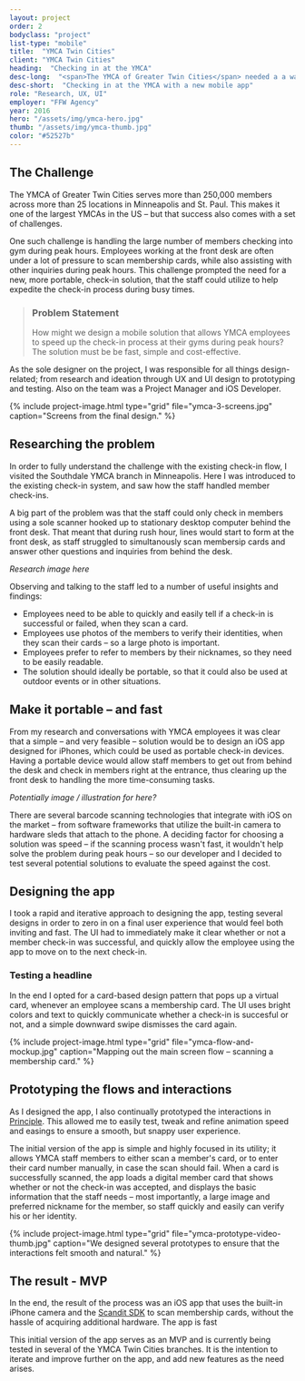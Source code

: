 ```yaml
---
layout: project
order: 2
bodyclass: "project"
list-type: "mobile"
title:  "YMCA Twin Cities"
client: "YMCA Twin Cities"
heading:  "Checking in at the YMCA"
desc-long:  "<span>The YMCA of Greater Twin Cities</span> needed a a way to expedite the member check-in process at their gyms and branches during peak hours. So we built an new iOS app that allows employees to scan membership cards on the fly."
desc-short:  "Checking in at the YMCA with a new mobile app"
role: "Research, UX, UI"
employer: "FFW Agency"
year: 2016
hero: "/assets/img/ymca-hero.jpg"
thumb: "/assets/img/ymca-thumb.jpg"
color: "#52527b"
---
```


## The Challenge
The YMCA of Greater Twin Cities serves more than 250,000 members across more than 25 locations in Minneapolis and St. Paul. This makes it one of the largest YMCAs in the US – but that success also comes with a set of challenges.

One such challenge is handling the large number of members checking into gym during peak hours. Employees working at the front desk are often under a lot of pressure to scan membership cards, while also assisting with other inquiries during peak hours. This challenge prompted the need for a new, more portable, check-in solution, that the staff could utilize to help expedite the check-in process during busy times.

> ### Problem Statement
> How might we design a mobile solution that allows YMCA employees to speed up the check-in process at their gyms during peak hours? The solution must be be fast, simple and cost-effective.

As the sole designer on the project, I was responsible for all things design-related; from research and ideation through UX and UI design to prototyping and testing. Also on the team was a Project Manager and iOS Developer.

{% include project-image.html type="grid" file="ymca-3-screens.jpg" caption="Screens from the final design." %}

## Researching the problem
In order to fully understand the challenge with the existing check-in flow, I visited the Southdale YMCA branch in Minneapolis. Here I was introduced to the existing check-in system, and saw how the staff handled member check-ins.

A big part of the problem was that the staff could only check in members using a sole scanner hooked up to stationary desktop computer behind the front desk. That meant that during rush hour, lines would start to form at the front desk, as staff struggled to simultanously scan membersip cards and answer other questions and inquiries from behind the desk.

*Research image here*

Observing and talking to the staff led to a number of useful insights and findings:

+ Employees need to be able to quickly and easily tell if a check-in is successful or failed, when they scan a card.
+ Employees use photos of the members to verify their identities, when they scan their cards – so a large photo is important.
+ Employees prefer to refer to members by their nicknames, so they need to be easily readable.
+ The solution should ideally be portable, so that it could also be used at outdoor events or in other situations.


## Make it portable – and fast
From my research and conversations with YMCA employees it was clear that a simple – and very feasible – solution would be to design an iOS app designed for iPhones, which could be used as portable check-in devices. Having a portable device would allow staff members to get out from behind the desk and check in members right at the entrance, thus clearing up the front desk to handling the more time-consuming tasks.

*Potentially image / illustration for here?*

There are several barcode scanning technologies that integrate with iOS on the market – from software frameworks that utilize the built-in camera to hardware sleds that attach to the phone. A deciding factor for choosing a solution was speed – if the scanning process wasn't fast, it wouldn't help solve the problem during peak hours – so our developer and I decided to test several potential solutions to evaluate the speed against the cost.

## Designing the app
I took a rapid and iterative approach to designing the app, testing several designs in order to zero in on a final user experience that would feel both inviting and fast. The UI had to immediately make it clear whether or not a member check-in was successful, and quickly allow the employee using the app to move on to the next check-in.

### Testing a headline
In the end I opted for a card-based design pattern that pops up a virtual card, whenever an employee scans a membership card. The UI uses bright colors and text to quickly communicate whether a check-in is succesful or not, and a simple downward swipe dismisses the card again.

{% include project-image.html type="grid" file="ymca-flow-and-mockup.jpg" caption="Mapping out the main screen flow – scanning a membership card." %}


## Prototyping the flows and interactions
As I designed the app, I also continually prototyped the interactions in [Principle](http://principleformac.com/). This allowed me to easily test, tweak and refine animation speed and easings to ensure a smooth, but snappy user experience.

The initial version of the app is simple and highly focused in its utility; it allows YMCA staff members to either scan a member's card, or to enter their card number manually, in case the scan should fail. When a card is successfully scanned, the app loads a digital member card that shows whether or not the check-in was accepted, and displays the basic information that the staff needs – most importantly, a large image and preferred nickname for the member, so staff quickly and easily can verify his or her identity.

{% include project-image.html type="grid" file="ymca-prototype-video-thumb.jpg" caption="We designed several prototypes to ensure that the interactions felt smooth and natural." %}


## The result - MVP
In the end, the result of the process was an iOS app that uses the built-in iPhone camera and the [Scandit SDK](http://www.scandit.com/) to scan membership cards, without the hassle of acquiring additional hardware. The app is fast

This initial version of the app serves as an MVP and is currently being tested in several of the YMCA Twin Cities branches. It is the intention to iterate and improve further on the app, and add new features as the need arises.
